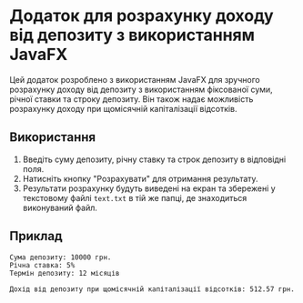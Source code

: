 # Додаток для розрахунку доходу від депозиту з використанням JavaFX

Цей додаток розроблено з використанням JavaFX для зручного розрахунку доходу від депозиту з використанням фіксованої суми, річної ставки та строку депозиту. Він також надає можливість розрахунку доходу при щомісячній капіталізації відсотків.



## Використання

1. Введіть суму депозиту, річну ставку та строк депозиту в відповідні поля.
2. Натисніть кнопку "Розрахувати" для отримання результату.
3. Результати розрахунку будуть виведені на екран та збережені у текстовому файлі `text.txt` в тій же папці, де знаходиться виконуваний файл.

## Приклад

```
Сума депозиту: 10000 грн.
Річна ставка: 5%
Термін депозиту: 12 місяців

Дохід від депозиту при щомісячній капіталізації відсотків: 512.57 грн.
```



